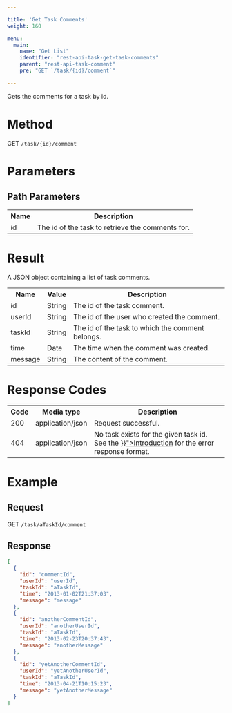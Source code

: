 ```yaml
---

title: 'Get Task Comments'
weight: 160

menu:
  main:
    name: "Get List"
    identifier: "rest-api-task-get-task-comments"
    parent: "rest-api-task-comment"
    pre: "GET `/task/{id}/comment`"

---
```



Gets the comments for a task by id.


# Method

GET `/task/{id}/comment`


# Parameters

## Path Parameters

<table class="table table-striped">
  <tr>
    <th>Name</th>
    <th>Description</th>
  </tr>
  <tr>
    <td>id</td>
    <td>The id of the task to retrieve the comments for.</td>
  </tr>
</table>

# Result

A JSON object containing a list of task comments.

<table class="table table-striped">
  <tr>
    <th>Name</th>
    <th>Value</th>
    <th>Description</th>
  </tr>
  <tr>
    <td>id</td>
    <td>String</td>
    <td>The id of the task comment.</td>
  </tr>
  <tr>
    <td>userId</td>
    <td>String</td>
    <td>The id of the user who created the comment.</td>
  </tr>
  <tr>
    <td>taskId</td>
    <td>String</td>
    <td>The id of the task to which the comment belongs.</td>
  </tr>
  <tr>
    <td>time</td>
    <td>Date</td>
    <td>The time when the comment was created.</td>
  </tr>
  <tr>
    <td>message</td>
    <td>String</td>
    <td>The content of the comment.</td>
  </tr>
</table>


# Response Codes

<table class="table table-striped">
  <tr>
    <th>Code</th>
    <th>Media type</th>
    <th>Description</th>
  </tr>
  <tr>
    <td>200</td>
    <td>application/json</td>
    <td>Request successful.</td>
  </tr>
  <tr>
    <td>404</td>
    <td>application/json</td>
    <td>No task exists for the given task id. See the <a href="{{< relref "reference/rest/overview/index.md#error-handling" >}}">Introduction</a> for the error response format.</td>
  </tr>
</table>


# Example

## Request

GET `/task/aTaskId/comment`

## Response

```json
[
  {
    "id": "commentId",
    "userId": "userId",
    "taskId": "aTaskId",
    "time": "2013-01-02T21:37:03",
    "message": "message"
  },
  {
    "id": "anotherCommentId",
    "userId": "anotherUserId",
    "taskId": "aTaskId",
    "time": "2013-02-23T20:37:43",
    "message": "anotherMessage"
  },
  {
    "id": "yetAnotherCommentId",
    "userId": "yetAnotherUserId",
    "taskId": "aTaskId",
    "time": "2013-04-21T10:15:23",
    "message": "yetAnotherMessage"
  }
]
```
